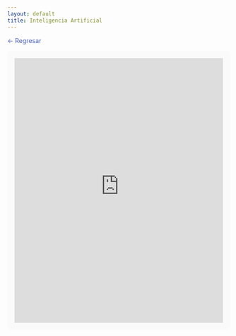 ```yaml
---
layout: default
title: Inteligencia Artificial
---
```

<a href="{{ '/' | relative_url }}" style="display: inline-block; margin-bottom: 0.1rem; color: #4a5fc1; text-decoration: none;">← Regresar</a>


<!--- (<iframe src="https://99b1-34-170-65-147.ngrok-free.app/" width="100%" height="600px" frameborder="0"></iframe>) -->


<div style="max-width: 900px; margin: 0 auto; background: #fafafa; padding: 1rem; border-radius: 8px;">
  <iframe 
    src="https://99b1-34-170-65-147.ngrok-free.app/" 
    style="width: 100%; min-height: 600px; border: none; display: block;"
    allowfullscreen
  ></iframe>
</div>
